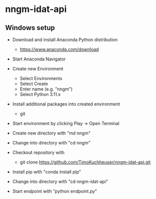 # nngm-idat-api

## Windows setup
- Download and install Anaconda Python distribution 
  - https://www.anaconda.com/download
- Start Anaconda Navigator
- Create new Environment
  - Select Environments
  - Select Create
  - Enter name (e.g. "nngm")
  - Select Python 3.11.x
- Install additional packages into created environment
  - git

- Start environment by clicking Play -> Open Terminal
- Create new directory with "md nngm"
- Change into directory with "cd nngm"
- Checkout repository with 
  - git clone https://github.com/TimoKuchheuser/nngm-idat-api.git
- Install pip with "conda install pip"
 
- Change into directory with "cd nngm-idat-api"
- Start endpoint with "python endpoint.py"